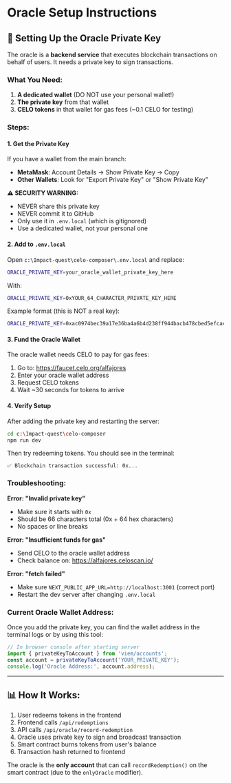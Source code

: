 # Oracle Setup Instructions

## 🔐 Setting Up the Oracle Private Key

The oracle is a **backend service** that executes blockchain transactions on behalf of users. It needs a private key to sign transactions.

### What You Need:

1. **A dedicated wallet** (DO NOT use your personal wallet!)
2. **The private key** from that wallet
3. **CELO tokens** in that wallet for gas fees (~0.1 CELO for testing)

### Steps:

#### 1. Get the Private Key

If you have a wallet from the main branch:
- **MetaMask**: Account Details → Show Private Key → Copy
- **Other Wallets**: Look for "Export Private Key" or "Show Private Key"

**⚠️ SECURITY WARNING:**
- NEVER share this private key
- NEVER commit it to GitHub
- Only use it in `.env.local` (which is gitignored)
- Use a dedicated wallet, not your personal one

#### 2. Add to `.env.local`

Open `c:\Impact-quest\celo-composer\.env.local` and replace:

```bash
ORACLE_PRIVATE_KEY=your_oracle_wallet_private_key_here
```

With:

```bash
ORACLE_PRIVATE_KEY=0xYOUR_64_CHARACTER_PRIVATE_KEY_HERE
```

Example format (this is NOT a real key):
```bash
ORACLE_PRIVATE_KEY=0xac0974bec39a17e36ba4a6b4d238ff944bacb478cbed5efcae784d7bf4f2ff80
```

#### 3. Fund the Oracle Wallet

The oracle wallet needs CELO to pay for gas fees:

1. Go to: https://faucet.celo.org/alfajores
2. Enter your oracle wallet address
3. Request CELO tokens
4. Wait ~30 seconds for tokens to arrive

#### 4. Verify Setup

After adding the private key and restarting the server:

```bash
cd c:\Impact-quest\celo-composer
npm run dev
```

Then try redeeming tokens. You should see in the terminal:
```
✅ Blockchain transaction successful: 0x...
```

### Troubleshooting:

**Error: "Invalid private key"**
- Make sure it starts with `0x`
- Should be 66 characters total (0x + 64 hex characters)
- No spaces or line breaks

**Error: "Insufficient funds for gas"**
- Send CELO to the oracle wallet address
- Check balance on: https://alfajores.celoscan.io/

**Error: "fetch failed"**
- Make sure `NEXT_PUBLIC_APP_URL=http://localhost:3001` (correct port)
- Restart the dev server after changing `.env.local`

### Current Oracle Wallet Address:

Once you add the private key, you can find the wallet address in the terminal logs or by using this tool:

```javascript
// In browser console after starting server
import { privateKeyToAccount } from 'viem/accounts';
const account = privateKeyToAccount('YOUR_PRIVATE_KEY');
console.log('Oracle Address:', account.address);
```

---

## 📊 How It Works:

1. User redeems tokens in the frontend
2. Frontend calls `/api/redemptions`
3. API calls `/api/oracle/record-redemption`
4. Oracle uses private key to sign and broadcast transaction
5. Smart contract burns tokens from user's balance
6. Transaction hash returned to frontend

The oracle is the **only account** that can call `recordRedemption()` on the smart contract (due to the `onlyOracle` modifier).
